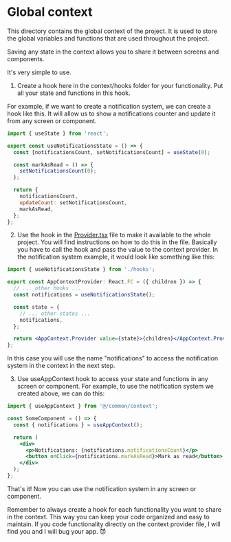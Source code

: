 # Global context

This directory contains the global context of the project. It is used to store the global variables and functions that are used throughout the project.

Saving any state in the context allows you to share it between screens and components.

It's very simple to use.

1. Create a hook here in the context/hooks folder for your functionality. Put all your state and functions in this hook.

For example, if we want to create a notification system, we can create a hook like this.
It will allow us to show a notifications counter and update it from any screen or component.

```jsx
import { useState } from 'react';

export const useNotificationsState = () => {
  const [notificationsCount, setNotificationsCount] = useState(0);

  const markAsRead = () => {
    setNotificationsCount(0);
  };

  return {
    notificationsCount,
    updateCount: setNotificationsCount,
    markAsRead,
  };
};
```

2. Use the hook in the [Provider.tsx](./Provider.tsx) file to make it available to the whole project. You will find instructions on how to do this in the file. Basically you have to call the hook and pass the value to the context provider. In the notification system example, it would look like something like this:

```jsx
import { useNotificationsState } from './hooks';

export const AppContextProvider: React.FC = ({ children }) => {
  // ... other hooks ...
  const notifications = useNotificationsState();

  const state = {
    // ... other states ...
    notifications,
  };

  return <AppContext.Provider value={state}>{children}</AppContext.Provider>;
};
```

In this case you will use the name "notifications" to access the notification system in the context in the next step.

3. Use useAppContext hook to access your state and functions in any screen or component. For example, to use the notification system we created above, we can do this:

```jsx
import { useAppContext } from '@/common/context';

const SomeComponent = () => {
  const { notifications } = useAppContext();

  return (
    <div>
      <p>Notifications: {notifications.notificationsCount}</p>
      <button onClick={notifications.markAsRead}>Mark as read</button>
    </div>
  );
};
```

That's it! Now you can use the notification system in any screen or component.

Remember to always create a hook for each functionality you want to share in the context. This way you can keep your code organized and easy to maintain. If you code functionality directly on the context provider file, I will find you and I will bug your app. 😈
